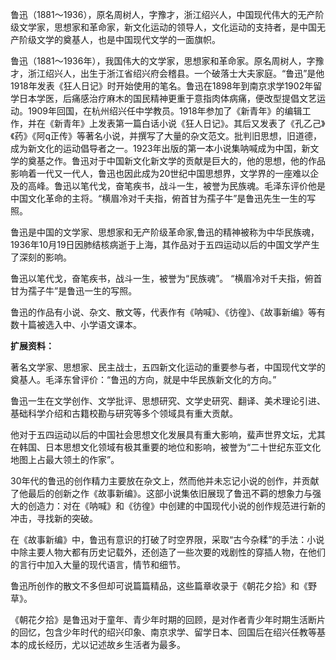 鲁迅（1881～1936），原名周树人，字豫才，浙江绍兴人，中国现代伟大的无产阶级文学家，思想家和革命家，新文化运动的领导人，文化运动的支持者，是中国无产阶级文学的奠基人，也是中国现代文学的一面旗帜。

鲁迅（1881～1936年），我国伟大的文学家，思想家和革命家。原名周树人，字豫才，浙江绍兴人，出生于浙江省绍兴府会稽县。一个破落士大夫家庭。“鲁迅”是他1918年发表《狂人日记》时开始使用的笔名。鲁迅在1898年到南京求学1902年留学日本学医，后痛感治疗麻木的国民精神更重于意指肉体病痛，便改型提倡文艺运动。1909年回国，在杭州绍兴任中学教员。1918年参加了《新青年》的编辑工作，并在《新青年》上发表第一篇白话小说《狂人日记》。其后又发表了《孔乙己》《药》《阿q正传》等著名小说，并撰写了大量的杂文范文。批判旧思想，旧道德，成为新文化的运动倡导者之一。1923年出版的第一本小说集呐喊成为中国，新文学的奠基之作。鲁迅对于中国新文化新文学的贡献是巨大的，他的思想，他的作品影响着一代又一代人，鲁迅也因此成为20世纪中国思想界，文学界的一座难以企及的高峰。鲁迅以笔代戈，奋笔疾书，战斗一生，被誉为民族魂。毛泽东评价他是中国文化革命的主将。“横眉冷对千夫指，俯首甘为孺子牛”是鲁迅先生一生的写照。

鲁迅是中国的文学家、思想家和无产阶级革命家,鲁迅的精神被称为中华民族魂，1936年10月19日因肺结核病逝于上海，其作品对于五四运动以后的中国文学产生了深刻的影响。 

鲁迅以笔代戈，奋笔疾书，战斗一生，被誉为“民族魂”。 “横眉冷对千夫指，俯首甘为孺子牛”是鲁迅一生的写照。

鲁迅的作品有小说、杂文、散文等，代表作有《呐喊》、《彷徨》、《故事新编》等有数十篇被选入中、小学语文课本。

[                                                    ](https://iknow-pic.cdn.bcebos.com/d50735fae6cd7b899d97dcd9012442a7d8330ef4)

**扩展资料：**

著名文学家、思想家、民主战士，五四新文化运动的重要参与者，中国现代文学的奠基人。毛泽东曾评价：“鲁迅的方向，就是中华民族新文化的方向。”

鲁迅一生在文学创作、文学批评、思想研究、文学史研究、翻译、美术理论引进、基础科学介绍和古籍校勘与研究等多个领域具有重大贡献。

他对于五四运动以后的中国社会思想文化发展具有重大影响，蜚声世界文坛，尤其在韩国、日本思想文化领域有极其重要的地位和影响，被誉为“二十世纪东亚文化地图上占最大领土的作家”。

30年代的鲁迅的创作精力主要放在杂文上，然而他并未忘记小说的创作，并贡献了他最后的创新之作《故事新编》。这部小说集依旧展现了鲁迅不羁的想象力与强大的创造力：对在《呐喊》和《彷徨》中创建的中国现代小说的创作规范进行新的冲击，寻找新的突破。

在《故事新编》中，鲁迅有意识的打破了时空界限，采取“古今杂糅”的手法：小说中除主要人物大都有历史记载外，还创造了一些次要的戏剧性的穿插人物，在他们的言行中加入大量的现代语言，情节和细节。

鲁迅所创作的散文不多但却可说篇篇精品，这些篇章收录于《朝花夕拾》和《野草》。

《朝花夕拾》是鲁迅对于童年、青少年时期的回顾，是对作者青少年时期生活断片的回忆，包含少年时代的绍兴印象、南京求学、留学日本、回国后在绍兴任教等基本的成长经历，尤以记述故乡生活者为最多。